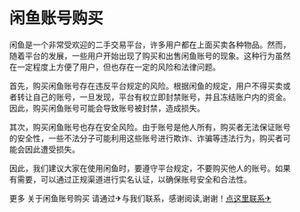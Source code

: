 # 闲鱼账号购买

闲鱼是一个非常受欢迎的二手交易平台，许多用户都在上面买卖各种物品。然而，随着平台的发展，一些用户开始出现了购买和出售闲鱼账号的现象。这种行为虽然在一定程度上方便了用户，但也存在一定的风险和法律问题。

首先，购买闲鱼账号存在违反平台规定的风险。根据闲鱼的规定，用户不得买卖或者转让自己的账号，一旦发现，平台有权立即封禁账号，并且冻结账户内的资金。因此，购买闲鱼账号可能会导致账号被封禁，造成损失。

其次，购买闲鱼账号也存在安全风险。由于账号是他人所有，购买者无法保证账号的安全性，一些不法分子可能利用这些账号进行欺诈、诈骗等违法行为，购买者可能会因此遭受损失。

因此，我们建议大家在使用闲鱼时，要遵守平台规定，不要购买他人的账号。如果有需要，可以通过正规渠道进行实名认证，以确保账号安全和合法性。

更多 关于闲鱼账号购买 请通过✈与我们联系，感谢阅读,谢谢！[点这里联系✈](https://lm.k02.cc)